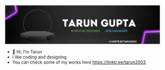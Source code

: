 ![Banner](banner.png)

- 👋 Hi, I’m Tarun
- I like coding and designing
- You can check some of my works here https://linktr.ee/tarun2003
